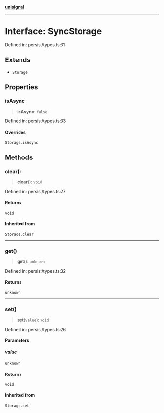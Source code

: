 [**unisignal**](../../../../README.md)

***

# Interface: SyncStorage

Defined in: persist/types.ts:31

## Extends

- `Storage`

## Properties

### isAsync

> **isAsync**: `false`

Defined in: persist/types.ts:33

#### Overrides

`Storage.isAsync`

## Methods

### clear()

> **clear**(): `void`

Defined in: persist/types.ts:27

#### Returns

`void`

#### Inherited from

`Storage.clear`

***

### get()

> **get**(): `unknown`

Defined in: persist/types.ts:32

#### Returns

`unknown`

***

### set()

> **set**(`value`): `void`

Defined in: persist/types.ts:26

#### Parameters

##### value

`unknown`

#### Returns

`void`

#### Inherited from

`Storage.set`

